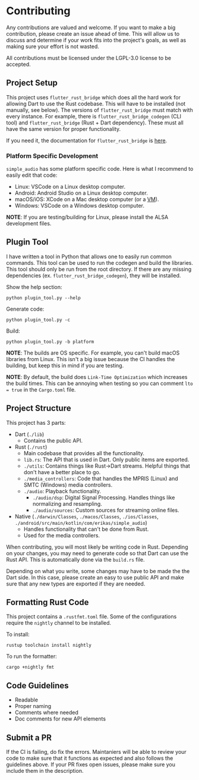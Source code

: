 # Contributing

Any contributions are valued and welcome. If you want to make a big contribution, please create an issue ahead of time.
This will allow us to discuss and determine if your work fits into the project's goals, as well as making sure your effort is not wasted.

All contributions must be licensed under the LGPL-3.0 license to be accepted.

## Project Setup

This project uses `flutter_rust_bridge` which does all the hard work for allowing Dart to use the Rust codebase.
This will have to be installed (not manually, see below). The versions of `flutter_rust_bridge` must match with every instance. For example,
there is `flutter_rust_bridge_codegen` (CLI tool) and `flutter_rust_bridge` (Rust + Dart dependency).
These must all have the same version for proper functionality.

If you need it, the documentation for `flutter_rust_bridge` is [here](https://cjycode.com/flutter_rust_bridge/).

### Platform Specific Development

`simple_audio` has some platform specific code. Here is what I recommend to easily edit that code:

- Linux: VSCode on a Linux desktop computer.
- Android: Android Studio on a Linux desktop computer.
- macOS/iOS: XCode on a Mac desktop computer (or a [VM](https://github.com/notAperson535/OneClick-macOS-Simple-KVM)).
- Windows: VSCode on a Windows desktop computer.

**NOTE**: If you are testing/building for Linux, please install the ALSA development files.

## Plugin Tool

I have written a tool in Python that allows one to easily run common commands.
This tool can be used to run the codegen and build the libraries.
This tool should only be run from the root directory.
If there are any missing dependencies (ex. `flutter_rust_bridge_codegen`), they will be installed.

Show the help section:

```
python plugin_tool.py --help
```

Generate code:

```
python plugin_tool.py -c
```

Build:

```
python plugin_tool.py -b platform
```

**NOTE**: The builds are OS specific. For example, you can't build macOS libraries from Linux.
This isn't a big issue because the CI handles the building, but keep this in mind if you are testing.

**NOTE**: By default, the build does `Link-Time Optimization` which increases the build times.
This can be annoying when testing so you can comment `lto = true` in the `Cargo.toml` file.

## Project Structure

This project has 3 parts:

- Dart (`./lib`)
  - Contains the public API.
- Rust (`./rust`)
  - Main codebase that provides all the functionality.
  - `lib.rs`: The API that is used in Dart. Only public items are exported.
  - `./utils`: Contains things like Rust->Dart streams. Helpful things that don't have a better place to go.
  - `./media_controllers`: Code that handles the MPRIS (Linux) and SMTC (Windows) media controllers.
  - `./audio`: Playback functionality.
    - `./audio/dsp`: Digital Signal Processing. Handles things like normalizing and resampling.
    - `./audio/sources`: Custom sources for streaming online files.
- Native (`./darwin/Classes`, `./macos/Classes`, `./ios/Classes`, `./android/src/main/kotlin/com/erikas/simple_audio`)
  - Handles functionality that can't be done from Rust.
  - Used for the media controllers.

When contributing, you will most likely be writing code in Rust. Depending on your changes, you may need to generate code so that Dart can use the Rust API. This is automatically done via the `build.rs` file.

Depending on what you write, some changes may have to be made the the Dart side. In this case, please create
an easy to use public API and make sure that any new types are exported if they are needed.

## Formatting Rust Code

This project contains a `.rustfmt.toml` file. Some of the configurations require the
`nightly` channel to be installed.

To install:

```
rustup toolchain install nightly
```

To run the formatter:

```
cargo +nightly fmt
```

## Code Guidelines

- Readable
- Proper naming
- Comments where needed
- Doc comments for new API elements

## Submit a PR

If the CI is failing, do fix the errors.
Maintaniers will be able to review your code to make sure that it functions as expected and also follows the guidelines above.
If your PR fixes open issues, please make sure you include them in the description.
